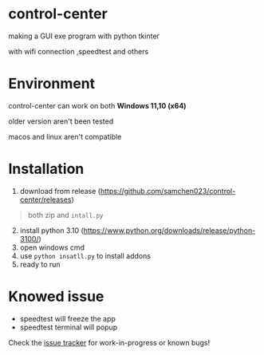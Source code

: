 # control-center

making a GUI exe program with python tkinter

with wifi connection ,speedtest and others
# Environment
control-center can work on both **Windows 11,10 (x64)**

older version aren't been tested 

macos and linux aren't compatible 

# Installation

1. download from release (https://github.com/samchen023/control-center/releases)
> both zip and `intall.py`
2. install python 3.10 (https://www.python.org/downloads/release/python-3100/)
3. open windows cmd
4. use `python insatll.py` to install addons 
5. ready to run

# Knowed issue

- speedtest will freeze the app 
- speedtest terminal will popup

Check the  [issue tracker](https://github.com/samchen023/control-center/issues)  for work-in-progress or known bugs!
